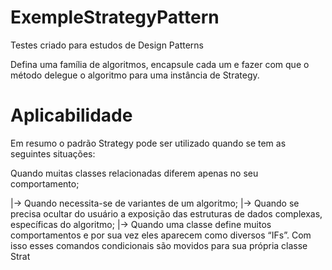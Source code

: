# ExempleStrategyPattern
Testes criado para estudos de Design Patterns

Defina uma família de algoritmos, encapsule cada um e fazer com que o método delegue o algoritmo para uma instância de Strategy.

# Aplicabilidade

Em resumo o padrão Strategy pode ser utilizado quando se tem as seguintes situações:

Quando muitas classes relacionadas diferem apenas no seu comportamento;

|-> Quando necessita-se de variantes de um algoritmo;
|-> Quando se precisa ocultar do usuário a exposição das estruturas de dados complexas, específicas do algoritmo;
|-> Quando uma classe define muitos comportamentos e por sua vez eles aparecem como diversos “IFs”. Com isso esses              comandos condicionais são movidos para sua própria classe Strat


